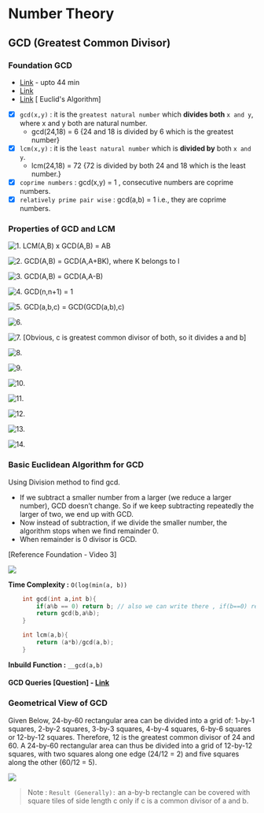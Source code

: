# Number Theory

## GCD (Greatest Common Divisor)

### Foundation GCD
- [Link](https://youtu.be/mCrf5SBPob8) - upto 44 min
- [Link](https://youtu.be/Y38hlnF_9KQ)
- [Link](https://youtu.be/utZcJ0leZ_g) [ Euclid's Algorithm]

- [x] `gcd(x,y)` : it is the `greatest natural number` which **divides both** `x and y`, where x and y both are natural number.
    - gcd(24,18) = 6 {24 and 18 is divided by 6 which is the greatest number} 
- [x] `lcm(x,y)` : it is the `least natural number` which is **divided by** both `x and y`.
    - lcm(24,18) = 72 {72 is divided by both 24 and 18 which is the least number.}
- [x] `coprime numbers` : gcd(x,y) = 1 , consecutive numbers are coprime numbers.
- [x] `relatively prime pair wise` : gcd(a,b) = 1 i.e., they are coprime numbers. 

### Properties of GCD and LCM

![1. LCM(A,B) x GCD(A,B) = AB](http://www.sciweavers.org/upload/Tex2Img_1637338492/render.png)

![2. GCD(A,B) = GCD(A,A+BK), where K belongs to I](http://www.sciweavers.org/upload/Tex2Img_1637338586/render.png)

![3. GCD(A,B) = GCD(A,A-B)](http://www.sciweavers.org/upload/Tex2Img_1637338652/render.png)

![4. GCD(n,n+1) = 1](http://www.sciweavers.org/upload/Tex2Img_1637345021/render.png)

![5. GCD(a,b,c) = GCD(GCD(a,b),c)](http://www.sciweavers.org/upload/Tex2Img_1637347135/render.png)

![6. ](http://www.sciweavers.org/upload/Tex2Img_1637349528/render.png)

![7. ](http://www.sciweavers.org/upload/Tex2Img_1637352266/render.png) [Obvious, c is greatest common divisor of both, so it divides a and b]

![8. ](http://www.sciweavers.org/upload/Tex2Img_1637352739/render.png)

![9. ](http://www.sciweavers.org/upload/Tex2Img_1637352928/render.png)

![10. ](http://www.sciweavers.org/upload/Tex2Img_1637353348/render.png)

![11. ](http://www.sciweavers.org/upload/Tex2Img_1637353314/render.png)

![12. ](http://www.sciweavers.org/upload/Tex2Img_1637353254/render.png)

![13. ](http://www.sciweavers.org/upload/Tex2Img_1637353215/render.png)

![14. ](http://www.sciweavers.org/upload/Tex2Img_1637353491/render.png)


### Basic Euclidean Algorithm for GCD

Using Division method to find gcd.

- If we subtract a smaller number from a larger (we reduce a larger number), GCD doesn’t change. So if we keep subtracting repeatedly the larger of two, we end up with GCD.
- Now instead of subtraction, if we divide the smaller number, the algorithm stops when we find remainder 0.
- When remainder is 0 divisor is GCD.

[Reference Foundation - Video 3]

![](http://www.sciweavers.org/upload/Tex2Img_1637346470/render.png)

**Time Complexity :** `O(log(min(a, b))`

```cpp
    int gcd(int a,int b){
        if(a%b == 0) return b; // also we can write there , if(b==0) return a; [1 more call of recursion]
        return gcd(b,a%b);
    }
```

```cpp
    int lcm(a,b){
        return (a*b)/gcd(a,b);
    }
```
**Inbuild Function :** ``__gcd(a,b)``

#### GCD Queries [Question] - [Link](https://youtu.be/e3qhRh4UOug)

### Geometrical View of GCD
Given Below, 24-by-60 rectangular area can be divided into a grid of: 1-by-1 squares, 2-by-2 squares, 3-by-3 squares, 4-by-4 squares, 6-by-6 squares or 12-by-12 squares. Therefore, 12 is the greatest common divisor of 24 and 60. A 24-by-60 rectangular area can thus be divided into a grid of 12-by-12 squares, with two squares along one edge (24/12 = 2) and five squares along the other (60/12 = 5). 

![](https://upload.wikimedia.org/wikipedia/commons/thumb/7/74/24x60.svg/170px-24x60.svg.png)

> Note : `Result (Generally):` an a-by-b rectangle can be covered with square tiles of side length c only if c is a common divisor of a and b.


